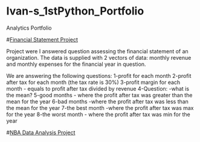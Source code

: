 # Ivan-s_1stPython_Portfolio
Analytics Portfolio

#[Financial Statement Project](https://github.com/irod1987/Financial-Statement-Project-with-Python.git)

Project were I answered question assessing the financial statement of an organization. The data is supplied with 2 vectors of data: monthly revenue and monthly expenses for the financial year in question. 

We are answering the following questions:
1-profit for each month
2-profit after tax for each month (the tax rate is 30%)
3-profit margin for each month - equals to profit after tax divided by revenue
4-Question: -what is the mean?
5-good months - where the profit after tax was greater than the mean for the year
6-bad months -where the profit after tax was less than the mean for the year
7-the best month -where the profit after tax was max for the year
8-the worst month - where the profit after tax was min for the year


#[NBA Data Analysis Project](https://github.com/irod1987/NBA-Data-Analysis-Project.git)
